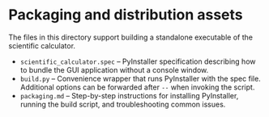 # Packaging and distribution assets

The files in this directory support building a standalone executable of the
scientific calculator.

* ``scientific_calculator.spec`` – PyInstaller specification describing how to
  bundle the GUI application without a console window.
* ``build.py`` – Convenience wrapper that runs PyInstaller with the spec file.
  Additional options can be forwarded after ``--`` when invoking the script.
* ``packaging.md`` – Step-by-step instructions for installing PyInstaller,
  running the build script, and troubleshooting common issues.
